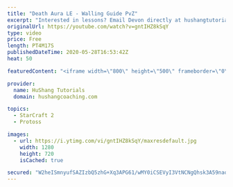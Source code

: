 ```yaml
---
title: "Death Aura LE - Walling Guide PvZ"
excerpt: "Interested in lessons? Email Devon directly at hushangtutorials@outlook.com ------------------------------------------------------------------------------------------------------- Want to support HuShang Tutorials directly? Patreon is a website where you can contribute a monthly donation that will help"
originalUrl: https://youtube.com/watch?v=gntIHZ8kSqY
type: video
price: Free
length: PT4M17S
publishedDateTime: 2020-05-28T16:53:42Z
heat: 50

featuredContent: "<iframe width=\"800\" height=\"500\" frameborder=\"0\" src=\"https://www.youtube.com/embed/gntIHZ8kSqY\" allow=\"accelerometer; autoplay; encrypted-media; gyroscope; picture-in-picture\" allowfullscreen></iframe>"

provider:
  name: HuShang Tutorials
  domain: hushangcoaching.com

topics:
  - StarCraft 2
  - Protoss

images:
  - url: https://i.ytimg.com/vi/gntIHZ8kSqY/maxresdefault.jpg
    width: 1280
    height: 720
    isCached: true

secured: "W2heISmnyufSAZIzbQ5zhG+Xq3APG61/wMY0iCSEVyI3VtNCNgQhsk3A59naon2JbRh+4fMPJ7pEMXxZ8Ii5rfYVIalPpuOU8WELf5i9XFe2kUpJ/1jnJXcUK4+gYRGUKeQkc5H2RYosvnBNX0bI8qd3Y8w5I8Inj/9xzQWnDvvQIz8WPhFQwpILf+dv4oTvOTDJq+rStnHuQzmvGHwBwJSR6sOJYPqLpaGApzFimlvsqUXbIglA0SEq23RmsGB1pzDVn0rcr7JEo3sA5dMZJj6zuNbYO4f8dYSWKxeAI8e6QtA66KGQsL+gx5AvAoxVH8Q+e3FwCFFUZrTCtZaZ3KaD/QRgxfqa9AHmBywn06KLhLiobbxF7vG0OKfeker4OslNBCdK5fkZch2g9WQkDRN7ijj+rhpJXp+z2AWFARE=;pEE9ZkaKQR2kDAn0CGd+jw=="
---
```


